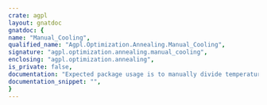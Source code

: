 ```yaml
---
crate: agpl
layout: gnatdoc
gnatdoc: {
name: "Manual_Cooling",
qualified_name: "Agpl.Optimization.Annealing.Manual_Cooling",
signature: "agpl.optimization.annealing.manual_cooling",
enclosing: "agpl.optimization.annealing",
is_private: false,
documentation: "Expected package usage is to manually divide temperature when you need\nit.\nIn this way you can keep low temperatures for as long as necessary.\nOr, using Update, it will be done for you\n\n@formal Initial_Temperature\n@formal Ceiling_Temperature\n  When auto re-heating, go to this temperature\n@formal Settle_Umbral\n  When checking for no progress, this is the \"absolute zero\";\n  if not reached, no check.\n@formal Cool_Time\n  Time without progress that will cause cooling.\n@formal Settle_Time\n  Time without progress under Settle_Umbral until re-heating\n@formal Divisor\n  The amount to divide temperature if no progress",
documentation_snippet: "",
}
---
```

